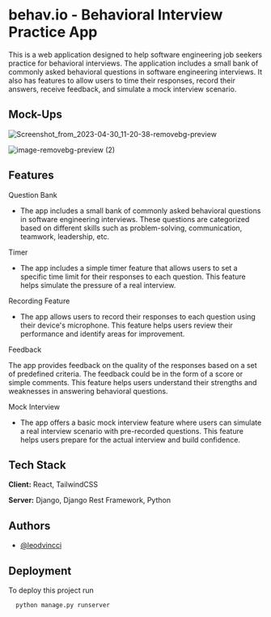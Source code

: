 
# behav.io - Behavioral Interview Practice App
This is a web application designed to help software engineering job seekers practice for behavioral interviews. The application includes a small bank of commonly asked behavioral questions in software engineering interviews. It also has features to allow users to time their responses, record their answers, receive feedback, and simulate a mock interview scenario.


## Mock-Ups

![Screenshot_from_2023-04-30_11-20-38-removebg-preview](https://user-images.githubusercontent.com/90817505/235364301-b844683a-a21e-4b2e-9749-2bbd7cebf08d.png)

![image-removebg-preview (2)](https://user-images.githubusercontent.com/90817505/235367683-c42721d6-31b6-4e0b-824d-516245fb52e7.png)





## Features

Question Bank
- The app includes a small bank of commonly asked behavioral questions in software engineering interviews. These questions are categorized based on different skills such as problem-solving, communication, teamwork, leadership, etc.

Timer
- The app includes a simple timer feature that allows users to set a specific time limit for their responses to each question. This feature helps simulate the pressure of a real interview.

Recording Feature
- The app allows users to record their responses to each question using their device's microphone. This feature helps users review their performance and identify areas for improvement.

Feedback

The app provides feedback on the quality of the responses based on a set of predefined criteria. The feedback could be in the form of a score or simple comments. This feature helps users understand their strengths and weaknesses in answering behavioral questions.

Mock Interview
- The app offers a basic mock interview feature where users can simulate a real interview scenario with pre-recorded questions. This feature helps users prepare for the actual interview and build confidence.



## Tech Stack

**Client:** React, TailwindCSS

**Server:** Django, Django Rest Framework, Python


## Authors

- [@leodvincci](https://www.github.com/leodvincci)


## Deployment

To deploy this project run

```bash
  python manage.py runserver
```

